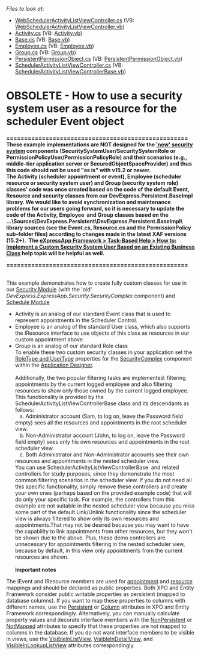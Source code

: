 <!-- default file list -->
*Files to look at*:

* [WebSchedulerActivityListViewController.cs](./CS/WinWebSolution.Module.Web/WebSchedulerActivityListViewController.cs) (VB: [WebSchedulerActivityListViewController.vb](./VB/WinWebSolution.Module.Web/WebSchedulerActivityListViewController.vb))
* [Activity.cs](./CS/WinWebSolution.Module/Activity.cs) (VB: [Activity.vb](./VB/WinWebSolution.Module/Activity.vb))
* [Base.cs](./CS/WinWebSolution.Module/Base.cs) (VB: [Base.vb](./VB/WinWebSolution.Module/Base.vb))
* [Employee.cs](./CS/WinWebSolution.Module/Employee.cs) (VB: [Employee.vb](./VB/WinWebSolution.Module/Employee.vb))
* [Group.cs](./CS/WinWebSolution.Module/Group.cs) (VB: [Group.vb](./VB/WinWebSolution.Module/Group.vb))
* [PersistentPermissionObject.cs](./CS/WinWebSolution.Module/PersistentPermissionObject.cs) (VB: [PersistentPermissionObject.vb](./VB/WinWebSolution.Module/PersistentPermissionObject.vb))
* [SchedulerActivityListViewController.cs](./CS/WinWebSolution.Module/SchedulerActivityListViewController.cs) (VB: [SchedulerActivityListViewControllerBase.vb](./VB/WinWebSolution.Module/SchedulerActivityListViewControllerBase.vb))
<!-- default file list end -->
# OBSOLETE - How to use a security system user as a resource for the scheduler Event object


<p><strong>===================================================</strong><br><strong>These example implementations are NOT designed for the <a href="https://documentation.devexpress.com/#eXpressAppFramework/CustomDocument113361">'new' security system</a> components (SecuritySystemUser/SecuritySystemRole or PermissionPolicyUser/PermissionPolicyRole) and their scenarios (e.g., middle-tier application server or SecuredObjectSpaceProvider) and thus this code should not be used "as is" with v15.2 or newer.</strong><br><strong>The Activity (scheduler appointment or event), Employee (scheduler resource or security system user) and Group (security system role) classes' code was once created based on the code of the default Event, Resource and security classes from our DevExpress.Persistent.BaseImpl library. We would like to avoid synchronization and maintenance problems for our users going forward, so it is necessary to update the code of the Activity, Employee  and Group classes based on the ...\Sources\DevExpress.Persistent\DevExpress.Persistent.BaseImpl\ library sources (see the Event.cs, Resource.cs and the PermissionPolicy sub-folder files) according to changes made in the latest XAF versions (15.2+).  The <a href="https://documentation.devexpress.com/#eXpressAppFramework/CustomDocument113452">eXpressApp Framework > Task-Based Help > How to: Implement a Custom Security System User Based on an Existing Business Class</a> help topic will be helpful as well.</strong></p>
<p><strong>===================================================</strong></p>
<p><br>This example demonstrates how to create fully custom classes for use in our <a href="http://documentation.devexpress.com/#Xaf/CustomDocument2647">Security Module</a> (with the 'old' <em>DevExpress.ExpressApp.Security.SecurityComplex</em> component) and <a href="http://documentation.devexpress.com/#Xaf/CustomDocument2812">Schedule Module</a>

* Activity is an analog of our standard Event class that is used to represent appointments in the Scheduler Control.
* Employee is an analog of the standard User class, which also supports the IResource interface to use objects of this class as resources in our custom appointment above.
* Group is an analog of our standard Role class <br>To enable these two custom security classes in your application set the <a href="http://documentation.devexpress.com/#Xaf/CustomDocument2647"><u>RoleType and UserType</u></a> properties for the <a href="http://documentation.devexpress.com/#Xaf/CustomDocument2768"><u>SecurityComplex</u></a> component within the <u><a href="http://documentation.devexpress.com/#Xaf/CustomDocument2827">Application Designer</a></u>.<br><br>Additionally, the two popular filtering tasks are implemented: filtering appointments by the current logged employee and also filtering resources to show only those owned by the current logged employee.<br>This functionality is provided by the SchedulerActivityListViewControllerBase class and its descendants as follows:<br>    a. Administrator account (Sam, to log on, leave the Password field empty) sees all the resources and appointments in the root scheduler view.<br>    b. Non-Administrator account (John, to log on, leave the Password field empty) sees only his own resources and appointments in the root scheduler view.<br>    c. Both Administrator and Non-Administrator accounts see their own resources and appointments in the nested scheduler view.<br>You can use SchedulerActivityListViewControllerBase  and related controllers for study purposes, since they demonstrate the most common filtering scenarios in the scheduler view. If you do not need all this specific functionality, simply remove these controllers and create your own ones (perhaps based on the provided example code) that will do only your specific task. For example, the controllers from this example are not suitable in the nested scheduler view because you miss some part of the default Link/Unlink functionality since the scheduler view is always filtered to show only its own resources and appointments.That may not be desired because you may want to have the capability to link appointments from other resources, but they won't be shown due to the above. Plus, these demo controllers are unnecessary for appointments filtering in the nested scheduler view, because by default, in this view only appointments from the current resources are shown.<br><br><strong>Important notes</strong></p>
<p>The IEvent and IResource members are used for <a href="https://documentation.devexpress.com/#WindowsForms/CustomDocument17132">appointment</a> and <a href="https://documentation.devexpress.com/#WindowsForms/CustomDocument17133">resource</a> mappings and should be declared as public properties. Both XPO and Entity Framework consider public writable properties as persistent (mapped to database columns). If you want to map these properties to columns with different names, use the <a href="https://documentation.devexpress.com/#CoreLibraries/clsDevExpressXpoPersistentAttributetopic">Persistent</a> or <a href="https://msdn.microsoft.com/en-us/library/system.data.linq.mapping.columnattribute%28v=vs.110%29.aspx">Column</a> attributes in XPO and Entity Framework correspondingly. Alternatively, you can manually calculate property values and decorate interface members with the <a href="https://documentation.devexpress.com/#CoreLibraries/clsDevExpressXpoNonPersistentAttributetopic">NonPersistent</a> or <a href="https://msdn.microsoft.com/en-us/library/system.componentmodel.dataannotations.schema.notmappedattribute%28v=vs.110%29.aspx">NotMapped</a> attributes to specify that these properties are not mapped to columns in the database. If you do not want interface members to be visible in views, use the <a href="https://documentation.devexpress.com/#eXpressAppFramework/clsDevExpressPersistentBaseVisibleInListViewAttributetopic">VisibleInListView</a>, <a href="https://documentation.devexpress.com/#eXpressAppFramework/clsDevExpressPersistentBaseVisibleInDetailViewAttributetopic">VisibleInDetailView</a>, and <a href="https://documentation.devexpress.com/#eXpressAppFramework/clsDevExpressPersistentBaseVisibleInLookupListViewAttributetopic">VisibleInLookupListView</a> attributes correspondingly.</p>

<br/>


